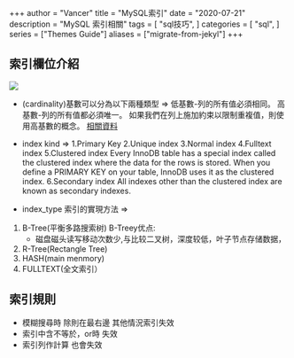 +++
author = "Vancer"
title = "MySQL索引"
date = "2020-07-21"
description = "MySQL 索引相關"
tags = [
    "sql技巧",
]
categories = [
    "sql",
]
series = ["Themes Guide"]
aliases = ["migrate-from-jekyl"]
+++

## 索引欄位介紹
![](https://i.imgur.com/bSUop9S.png)
* (cardinality)基數可以分為以下兩種類型 =>
低基數-列的所有值必須相同。
高基數-列的所有值都必須唯一。
如果我們在列上施加約束以限制重複值，則使用高基數的概念。
[相關資料](https://reurl.cc/g7op1p)

* index kind =>
1.Primary Key
2.Unique index
3.Normal index
4.Fulltext index
5.Clustered index
    Every InnoDB table has a special index called the clustered index where the data for the rows is stored. 
    When you define a PRIMARY KEY on your table, InnoDB uses it as the clustered index. 
6.Secondary index
    All indexes other than the clustered index are known as secondary indexes.

* index_type 索引的實現方法 => 
1. B-Tree(平衡多路搜索树)
    B-Treey优点:
    * 磁盘磁头读写移动次数少,与比较二叉树，深度较低，叶子节点存储数据，
2. R-Tree(Rectangle  Tree)
3. HASH(main menmory)
4. FULLTEXT(全文索引）

## 索引規則
* 模糊搜尋時 除則在最右邊 其他情況索引失效
* 索引中含不等於，or時 失效
* 索引列作計算 也會失效